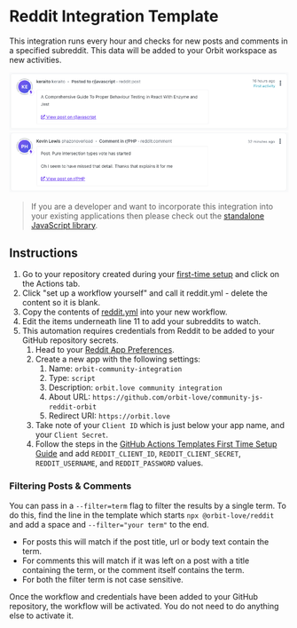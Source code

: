 # Reddit Integration Template

This integration runs every hour and checks for new posts and comments in a specified subreddit. This data will be added to your Orbit workspace as new activities.

![](https://github.com/orbit-love/community-js-reddit-orbit/blob/main/docs/activity-post.png)
![](https://github.com/orbit-love/community-js-reddit-orbit/blob/main/docs/activity-comment.png)

> If you are a developer and want to incorporate this integration into your existing applications then please check out the [standalone JavaScript library](https://github.com/orbit-love/community-js-reddit-orbit).

## Instructions

1. Go to your repository created during your [first-time setup](../FIRST_TIME_SETUP.md) and click on the Actions tab.
2. Click "set up a workflow yourself" and call it reddit.yml - delete the content so it is blank.
3. Copy the contents of [reddit.yml](reddit.yml) into your new workflow.
4. Edit the items underneath line 11 to add your subreddits to watch.
5. This automation requires credentials from Reddit to be added to your GitHub repository secrets.
    1. Head to your [Reddit App Preferences](https://www.reddit.com/prefs/apps/).
    2. Create a new app with the following settings:
        1. Name: `orbit-community-integration`
        2. Type: `script`
        3. Description: `orbit.love community integration`
        4. About URL: `https://github.com/orbit-love/community-js-reddit-orbit`
        5. Redirect URI: `https://orbit.love`
    3. Take note of your `Client ID` which is just below your app name, and your `Client Secret`.
    4. Follow the steps in the [GitHub Actions Templates First Time Setup Guide](https://github.com/orbit-love/github-actions-templates/blob/main/FIRST_TIME_SETUP.md) and add `REDDIT_CLIENT_ID`, `REDDIT_CLIENT_SECRET`, `REDDIT_USERNAME`, and `REDDIT_PASSWORD` values.

### Filtering Posts & Comments

You can pass in a `--filter=term` flag to filter the results by a single term. To do this, find the line in the template which starts `npx @orbit-love/reddit` and add a space and `--filter="your term"` to the end.

- For posts this will match if the post title, url or body text contain the term.
- For comments this will match if it was left on a post with a title containing the term, or the comment itself contains the term.
- For both the filter term is not case sensitive.

Once the workflow and credentials have been added to your GitHub repository, the workflow will be activated. You do not need to do anything else to activate it.
